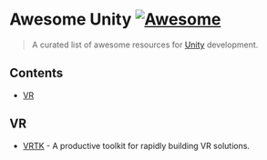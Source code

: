 # Awesome Unity [![Awesome](https://awesome.re/badge.svg)](https://awesome.re)

> A curated list of awesome resources for [Unity](https://unity.com/) development.


## Contents

- [VR](#vr)

## VR

- [VRTK](https://github.com/ExtendRealityLtd/VRTK) - A productive toolkit for rapidly building VR solutions.